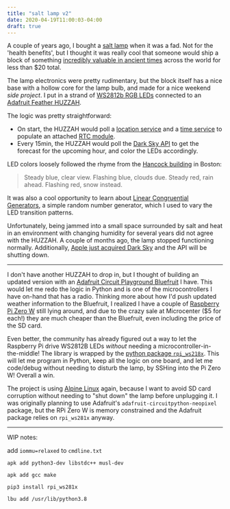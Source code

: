 ```yaml
---
title: "salt lamp v2"
date: 2020-04-19T11:00:03-04:00
draft: true
---
```


A couple of years ago, I bought a [salt
lamp](https://rationalwiki.org/wiki/Salt_lamp) when it was a fad. Not
for the 'health benefits', but I thought it was really cool that
someone would ship a block of something [incredibly valuable in
ancient times](https://en.wikipedia.org/wiki/History_of_salt) across
the world for less than $20 total.

The lamp electronics were pretty rudimentary, but the block itself has
a nice base with a hollow core for the lamp bulb, and made for a nice
weekend _side project_. I put in a strand of [WS2812b RGB
LEDs](https://cdn-shop.adafruit.com/datasheets/WS2812B.pdf) connected
to an [Adafruit Feather
HUZZAH](https://learn.adafruit.com/adafruit-feather-huzzah-esp8266). 

The logic was pretty straightforward:
* On start, the HUZZAH would poll a [location
  service](https://ip-api.com/) and a [time
  service](https://time.gov/) to populate an attached [RTC
  module](https://cdn-shop.adafruit.com/product-files/3013/DS3231.pdf).
* Every 15min, the HUZZAH would poll the [Dark Sky
  API](https://darksky.net/dev) to get the forecast for the upcoming
  hour, and color the LEDs accordingly.

LED colors loosely followed the rhyme from the [Hancock
building](https://en.wikipedia.org/wiki/Berkeley_Building) in Boston:

> Steady blue, clear view.  Flashing blue, clouds due.  Steady red,
> rain ahead.  Flashing red, snow instead.

It was also a cool opportunity to learn about [Linear Congruential
Generators](https://en.wikipedia.org/wiki/Linear_congruential_generator),
a simple random number generator, which I used to vary the LED
transition patterns.

Unfortunately, being jammed into a small space surrounded by salt and
heat in an environment with changing humidity for several years did
not agree with the HUZZAH. A couple of months ago, the lamp stopped
functioning normally. Additionally, [Apple just acquired Dark
Sky](https://blog.darksky.net/dark-sky-has-a-new-home/) and the API
will be shutting down.

---

I don't have another HUZZAH to drop in, but I thought of building an
updated version with an [Adafruit Circuit Playground
Bluefruit](https://learn.adafruit.com/adafruit-circuit-playground-bluefruit)
I have. This would let me redo the logic in Python and is one of the
microcontrollers I have on-hand that has a radio. Thinking more about
how I'd push updated weather information to the Bluefruit, I realized
I have a couple of [Raspberry Pi Zero
W](https://www.raspberrypi.org/products/raspberry-pi-zero-w/) still
lying around, and due to the crazy sale at Microcenter ($5 for each!)
they are much cheaper than the Bluefruit, even including the price of
the SD card.

Even better, the community has already figured out a way to let the
Raspberry Pi drive WS2812B LEDs *without* needing a
microcontroller-in-the-middle! The library is wrapped by the [python
package
`rpi_ws218x`](https://github.com/rpi-ws281x/rpi-ws281x-python). This
will let me program in Python, keep all the logic on one board, and
let me code/debug without needing to disturb the lamp, by SSHing into
the Pi Zero W! Overall a win.

The project is using [Alpine Linux](https://alpinelinux.org/) again,
because I want to avoid SD card corruption without needing to "shut
down" the lamp before unplugging it. I was originally planning to use
Adafruit's `adafruit-circuitpython-neopixel` package, but the RPi Zero
W is memory constrained and the Adafruit package relies on
`rpi_ws281x` anyway.


---

WIP notes: 

add `iommu=relaxed` to `cmdline.txt`

`apk add python3-dev libstdc++ musl-dev`

`apk add gcc make`

`pip3 install rpi_ws281x`

`lbu add /usr/lib/python3.8`
